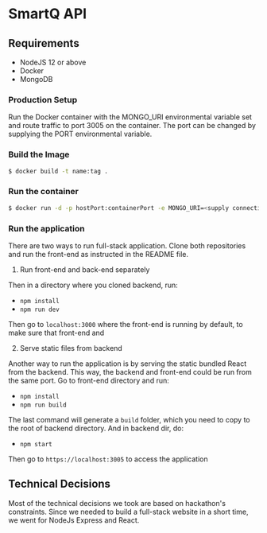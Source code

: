 # SmartQ API

## Requirements
- NodeJS 12 or above
- Docker
- MongoDB

### Production Setup
Run the Docker container with the MONGO_URI environmental variable set and route traffic to port 3005 on the container. The port can be changed by supplying the PORT environmental variable.

### Build the Image
```bash
$ docker build -t name:tag . 
```

### Run the container
```bash
$ docker run -d -p hostPort:containerPort -e MONGO_URI=<supply connection string> name:tag
```

### Run the application

There are two ways to run full-stack application. Clone both repositories and run the front-end as instructed in the README file.

1. Run front-end and back-end separately

Then in a directory where you cloned backend, run:

- `npm install`
- `npm run dev`

Then go to `localhost:3000` where the front-end is running by default, to make sure that front-end and 

2. Serve static files from backend

Another way to run the application is by serving the static bundled React from the backend. This way, the backend and front-end could be run from the same port. Go to front-end directory and run:

- `npm install`
- `npm run build`

The last command will generate a `build` folder, which you need to copy to the root of backend directory. And in backend dir, do:

- `npm start`

Then go to `https://localhost:3005` to access the application

## Technical Decisions

Most of the technical decisions we took are based on hackathon's constraints. Since we needed to build a full-stack website in a short time, we went for NodeJs Express and React.
